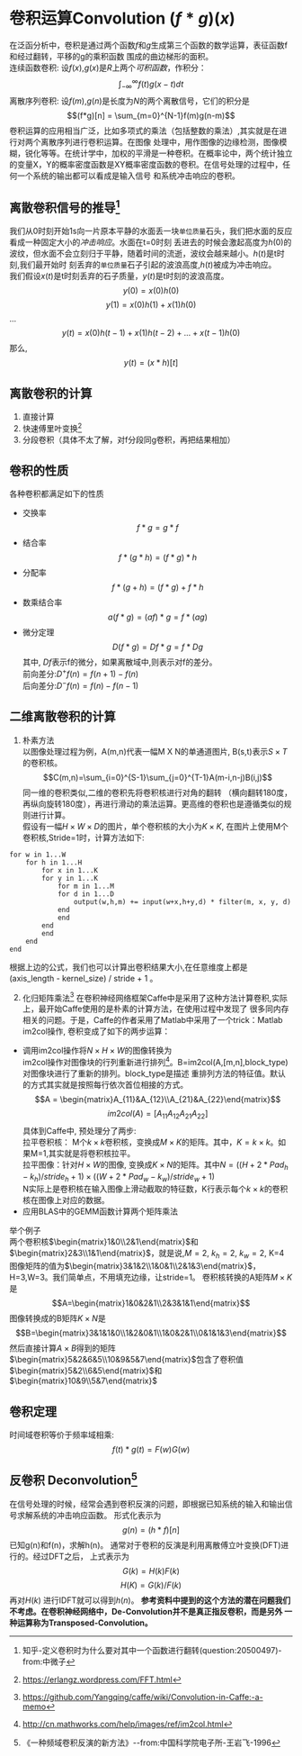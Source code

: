 # 卷积运算Convolution $(f*g)(x)$ 

在泛函分析中，卷积是通过两个函数$f$和$g$生成第三个函数的数学运算，表征函数f和经过翻转，平移的g的乘积函数
围成的曲边梯形的面积。  
连续函数卷积: 设$f(x)$,$g(x)$是$R$上两个*可积函数*，作积分：$$\int_{-\infty}^{\infty}f(t)g(x-t)dt$$
离散序列卷积: 设$f(m)$,$g(n)$是长度为$N$的两个离散信号，它们的积分是$$(f*g)[n] = \sum_{m=0}^{N-1}f(m)g(n-m)$$
卷积运算的应用相当广泛，比如多项式的乘法（包括整数的乘法）,其实就是在进行对两个离散序列进行卷积运算。在图像
处理中，用作图像的边缘检测，图像模糊，锐化等等。在统计学中，加权的平滑是一种卷积。在概率论中，两个统计独立
的变量X，Y的概率密度函数是XY概率密度函数的卷积。在信号处理的过程中，任何一个系统的输出都可以看成是输入信号
和系统冲击响应的卷积。
## 离散卷积信号的推导[^1]
我们从0时刻开始1s向一片原本平静的水面丢一块`单位质量`石头，我们把水面的反应看成一种固定大小的*冲击响应*。水面在t=0时刻
丢进去的时候会激起高度为$h(0)$的波纹，但水面不会立刻归于平静，随着时间的流逝，波纹会越来越小。$h(t)$是t时刻,我们最开始时
刻丢弃的`单位质量`石子引起的波浪高度,$h(t)$被成为冲击响应。  
我们假设$x(t)$是t时刻丢弃的石子质量，$y(t)$是t时刻的波浪高度。$$y(0)=x(0)h(0)$$ $$y(1)=x(0)h(1)+x(1)h(0)$$ ...
$$y(t)=x(0)h(t-1)+x(1)h(t-2)+...+x(t-1)h(0)$$ 那么,$$y(t) =(x*h)[t]$$

## 离散卷积的计算
1. 直接计算
2. 快速傅里叶变换[^2]
3. 分段卷积（具体不太了解，对f分段同g卷积，再把结果相加）

## 卷积的性质
各种卷积都满足如下的性质  
- 交换率 $$f*g = g*f$$
- 结合率 $$f*(g*h) = (f*g)*h$$
- 分配率 $$f*(g+h) = (f*g) + f*h$$
- 数乘结合率 $$a(f*g)=(af)*g=f*(ag)$$
- 微分定理 $$D(f*g)=Df*g=f*Dg$$ 其中, $Df$表示f的微分，如果离散域中,则表示对f的差分。  
  前向差分:$D^+f(n)=f(n+1)-f(n)$  
  后向差分:$D^-f(n)=f(n)-f(n-1)$  

## 二维离散卷积的计算
1. 朴素方法  
以图像处理过程为例，A(m,n)代表一幅M X N的单通道图片, B(s,t)表示$S \times T$的卷积核。
$$C(m,n)=\sum_{i=0}^{S-1}\sum_{j=0}^{T-1}A(m-i,n-j)B(i,j)$$ 同一维的卷积类似,二维的卷积先将卷积核进行对角的翻转
（横向翻转180度，再纵向旋转180度），再进行滑动的乘法运算。更高维的卷积也是遵循类似的规则进行计算。  
假设有一幅$H\times W \times D$的图片，单个卷积核的大小为$K \times K$, 在图片上使用M个卷积核,Stride=1时，计算方法如下:
```
for w in 1...W
    for h in 1...H
        for x in 1...K
        for y in 1...K
            for m in 1...M
            for d in 1...D
                output(w,h,m) += input(w+x,h+y,d) * filter(m, x, y, d)
            end
            end
        end
        end
    end
end
``` 
根据上边的公式，我们也可以计算出卷积结果大小,在任意维度上都是 (axis_length - kernel_size) / stride + 1 。

2. 化归矩阵乘法[^4]
在卷积神经网络框架Caffe中是采用了这种方法计算卷积,实际上，最开始Caffe使用的是朴素的计算方法，在使用过程中发现了
很多同内存相关的问题。于是，Caffe的作者采用了Matlab中采用了一个trick：Matlab im2col操作, 卷积变成了如下的两步运算：
- 调用im2col操作将$N \times H \times W$的图像转换为  
  im2col操作对图像块的行列重新进行排列[^5]。B=im2col(A,[m,n],block_type)对图像块进行了重新的排列。block_type是描述
  重排列方法的特征值。默认的方式其实就是按照每行依次首位相接的方式。$$A = \begin{matrix}A_{11}&A_{12}\\A_{21}&A_{22}\end{matrix}$$
  $$im2col(A)=[A_{11} A_{12} A_{21} A_{22}]$$ 具体到Caffe中, 预处理分了两步:  
  拉平卷积核： M个$k \times k$卷积核，变换成$M \times K$的矩阵。其中，$K=k\times k$。如果M=1,其实就是将卷积核拉平。  
  拉平图像：针对$H \times W$的图像, 变换成$K \times N$的矩阵。其中$N=((H+2*Pad_h-k_h)/stride_h+1)\times((W+2*Pad_w-k_w)/stride_w+1)$  
  N实际上是卷积核在输入图像上滑动截取的特征数，K行表示每个$k \times k$的卷积核在图像上对应的数据。
- 应用BLAS中的GEMM函数计算两个矩阵乘法  

举个例子  
两个卷积核$\begin{matrix}1&0\\2&1\end{matrix}$和$\begin{matrix}2&3\\1&1\end{matrix}$，就是说,$M=2$, $k_h=2$, $k_w=2$, K=4
图像矩阵的值为$\begin{matrix}3&1&2\\1&0&1\\2&1&3\end{matrix}$，H=3,W=3。我们简单点，不用填充边缘，让stride=1。
卷积核转换的A矩阵$M \times K$是 $$A=\begin{matrix}1&0&2&1\\2&3&1&1\end{matrix}$$
图像转换成的B矩阵$K \times N$是 $$B=\begin{matrix}3&1&1&0\\1&2&0&1\\1&0&2&1\\0&1&1&3\end{matrix}$$
然后直接计算$A \times B$得到的矩阵$\begin{matrix}5&2&6&5\\10&9&5&7\end{matrix}$包含了卷积值$\begin{matrix}5&2\\6&5\end{matrix}$和
$\begin{matrix}10&9\\5&7\end{matrix}$ 


## 卷积定理
时间域卷积等价于频率域相乘: $$f(t)*g(t)=F(w)G(w)$$

## 反卷积 Deconvolution[^3]
在信号处理的时候，经常会遇到卷积反演的问题，即根据已知系统的输入和输出信号求解系统的冲击响应函数。 形式化表示为
$$g(n)=(h*f)[n]$$ 已知g(n)和f(n)，求解h(n)。 通常对于卷积的反演是利用离散傅立叶变换(DFT)进行的。经过DFT之后，
上式表示为 $$G(k)=H(k)F(k)$$ $$H(K)=G(k)/F(k)$$再对$H(k)$ 进行IDFT就可以得到$h(n)$。
**参考资料中提到的这个方法的潜在问题我们不考虑。在卷积神经网络中，De-Convolution并不是真正指反卷积，而是另外
一种运算称为Transposed-Convolution。**

[^1]: 知乎-定义卷积时为什么要对其中一个函数进行翻转(question:20500497)-from:中微子 
[^2]: https://erlangz.wordpress.com/FFT.html
[^3]: 《一种频域卷积反演的新方法》--from:中国科学院电子所-王岩飞-1996
[^4]: https://github.com/Yangqing/caffe/wiki/Convolution-in-Caffe:-a-memo
[^5]: http://cn.mathworks.com/help/images/ref/im2col.html





